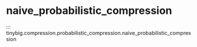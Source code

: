 # naive_probabilistic_compression

::: tinybig.compression.probabilistic_compression.naive_probabilistic_compression